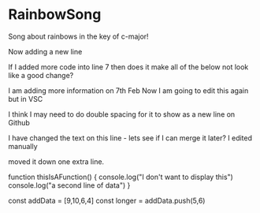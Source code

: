 # RainbowSong

Song about rainbows in the key of c-major!

Now adding a new line

If I added more code into line 7 then does it make all of the below not look like a good change?

I am adding more information on 7th Feb 
Now I am going to edit this again but in VSC

I think I may need to do double spacing for it to show as a new line on Github

I have changed the text on this line - lets see if I can merge it later? I edited manually

moved it down one extra line.

function thisIsAFunction() {
console.log("I don't want to display this")
console.log("a second line of data")
}

const addData = [9,10,6,4]
const longer = addData.push(5,6)



    
